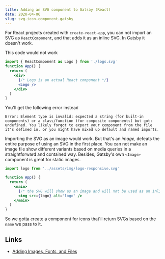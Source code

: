 ```yaml
---
title: Adding an SVG component to Gatsby (React)
date: 2020-04-06
slug: svg-icon-component-gatsby
---
```


For React projects created with `create-react-app`, you can not import an SVG as `ReactComponent`, and that adds it as an inline SVG. In Gatsby it doesn't work.

This code would not work

```jsx
import { ReactComponent as Logo } from './logo.svg'
function App() {
  return (
    <div>
      {/* Logo is an actual React component */}
      <Logo />
    </div>
  )
}
```

You'll get the following error instead

```
Error: Element type is invalid: expected a string (for built-in components) or a class/function (for composite components) but got: undefined. You likely forgot to export your component from the file it's defined in, or you might have mixed up default and named imports.
```

Importing the SVG as an image would work. But that's an _image_, defeats the entire purpose of using an SVG in the first place. You can not make an image file show different variants based on media queries in a straightforward and contained way. Besides, Gatsby's own `<Image>` component is great for static images.

```jsx
import logo from '../assets/img/logo-responsive.svg'

function App() {
  return (
    <main>
      {/* the SVG will show as an image and will not be used as an inline SVG */}
      <img src={logo} alt="logo" />
    </main>
  )
}
```

So we gotta create a component for icons that'll return SVGs based on the `name` we pass to it.

## Links

- [Adding Images, Fonts, and Files](https://create-react-app.dev/docs/adding-images-fonts-and-files/)
